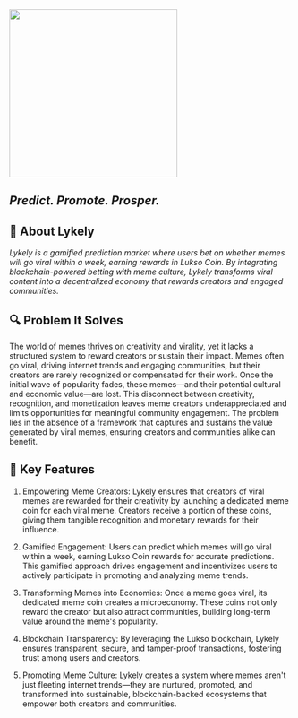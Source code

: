 <img src="https://github.com/user-attachments/assets/8689dabb-86aa-4604-a6e5-f83b0673629c" width=300 />

## *Predict. Promote. Prosper.*  

## 🚀 **About Lykely**  
*Lykely is a gamified prediction market where users bet on whether memes will go viral within a week, earning rewards in Lukso Coin. By integrating blockchain-powered betting with meme culture, Lykely transforms viral content into a decentralized economy that rewards creators and engaged communities.*

## **🔍 Problem It Solves**  
The world of memes thrives on creativity and virality, yet it lacks a structured system to reward creators or sustain their impact. Memes often go viral, driving internet trends and engaging communities, but their creators are rarely recognized or compensated for their work. Once the initial wave of popularity fades, these memes—and their potential cultural and economic value—are lost. This disconnect between creativity, recognition, and monetization leaves meme creators underappreciated and limits opportunities for meaningful community engagement. The problem lies in the absence of a framework that captures and sustains the value generated by viral memes, ensuring creators and communities alike can benefit.

## **🎯 Key Features**  

1. Empowering Meme Creators: Lykely ensures that creators of viral memes are rewarded for their creativity by launching a dedicated meme coin for each viral meme. Creators receive a portion of these coins, giving them tangible recognition and monetary rewards for their influence.

2. Gamified Engagement: Users can predict which memes will go viral within a week, earning Lukso Coin rewards for accurate predictions. This gamified approach drives engagement and incentivizes users to actively participate in promoting and analyzing meme trends.

3. Transforming Memes into Economies: Once a meme goes viral, its dedicated meme coin creates a microeconomy. These coins not only reward the creator but also attract communities, building long-term value around the meme's popularity.

4. Blockchain Transparency: By leveraging the Lukso blockchain, Lykely ensures transparent, secure, and tamper-proof transactions, fostering trust among users and creators.

5. Promoting Meme Culture: Lykely creates a system where memes aren't just fleeting internet trends—they are nurtured, promoted, and transformed into sustainable, blockchain-backed ecosystems that empower both creators and communities.
